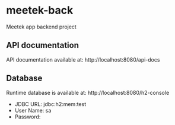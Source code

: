 # meetek-back
 Meetek app backend project

## API documentation
API documentation available at: http://localhost:8080/api-docs

## Database
Runtime database is available at: http://localhost:8080/h2-console
- JDBC URL: jdbc:h2:mem:test
- User Name: sa
- Password: 
